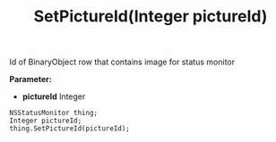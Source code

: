 ﻿---
uid: crmscript_ref_NSStatusMonitor_SetPictureId
title: SetPictureId(Integer pictureId)
intellisense: NSStatusMonitor.SetPictureId
keywords: NSStatusMonitor, GetPictureId
so.topic: reference
---

Id of BinaryObject row that contains image for status monitor

**Parameter:** 
 - **pictureId** Integer

```crmscript
NSStatusMonitor thing;
Integer pictureId;
thing.SetPictureId(pictureId);
```

